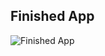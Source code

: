 ## Finished App
![Finished App](https://github.com/Zityuen/ios/blob/master/Clima-iOS11-master/clima.gif)
